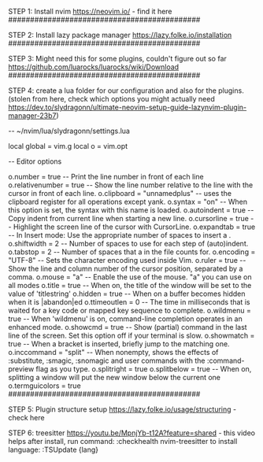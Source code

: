 STEP 1: Install nvim
https://neovim.io/ - find it here
############################################

STEP 2: Install lazy package manager
https://lazy.folke.io/installation
############################################

STEP 3: Might need this for some plugins, couldn't figure out so far
https://github.com/luarocks/luarocks/wiki/Download
############################################

STEP 4: create a lua folder for our configuration and also for the plugins.
(stolen from here, check which options you might actually need https://dev.to/slydragonn/ultimate-neovim-setup-guide-lazynvim-plugin-manager-23b7)

-- ~/nvim/lua/slydragonn/settings.lua

local global = vim.g
local o = vim.opt

-- Editor options

o.number = true -- Print the line number in front of each line
o.relativenumber = true -- Show the line number relative to the line with the cursor in front of each line.
o.clipboard = "unnamedplus" -- uses the clipboard register for all operations except yank.
o.syntax = "on" -- When this option is set, the syntax with this name is loaded.
o.autoindent = true -- Copy indent from current line when starting a new line.
o.cursorline = true -- Highlight the screen line of the cursor with CursorLine.
o.expandtab = true -- In Insert mode: Use the appropriate number of spaces to insert a <Tab>.
o.shiftwidth = 2 -- Number of spaces to use for each step of (auto)indent.
o.tabstop = 2 -- Number of spaces that a <Tab> in the file counts for.
o.encoding = "UTF-8" -- Sets the character encoding used inside Vim.
o.ruler = true -- Show the line and column number of the cursor position, separated by a comma.
o.mouse = "a" -- Enable the use of the mouse. "a" you can use on all modes
o.title = true -- When on, the title of the window will be set to the value of 'titlestring'
o.hidden = true -- When on a buffer becomes hidden when it is |abandon|ed
o.ttimeoutlen = 0 -- The time in milliseconds that is waited for a key code or mapped key sequence to complete.
o.wildmenu = true -- When 'wildmenu' is on, command-line completion operates in an enhanced mode.
o.showcmd = true -- Show (partial) command in the last line of the screen. Set this option off if your terminal is slow.
o.showmatch = true -- When a bracket is inserted, briefly jump to the matching one.
o.inccommand = "split" -- When nonempty, shows the effects of :substitute, :smagic, :snomagic and user commands with the :command-preview flag as you type.
o.splitright = true
o.splitbelow = true -- When on, splitting a window will put the new window below the current one
o.termguicolors = true
############################################

STEP 5: Plugin structure setup
https://lazy.folke.io/usage/structuring - check here

STEP 6: treesitter
https://youtu.be/MpnjYb-t12A?feature=shared - this video helps
after install, run command:
:checkhealth nvim-treesitter
to install language:
:TSUpdate {lang}
